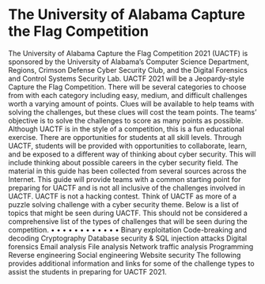 # The University of Alabama Capture the Flag Competition 

The University of Alabama Capture the Flag Competition 2021 (UACTF) is sponsored by
the University of Alabama’s Computer Science Department, Regions, Crimson Defense
Cyber Security Club, and the Digital Forensics and Control Systems Security Lab. UACTF
2021 will be a Jeopardy-style Capture the Flag Competition. There will be several
categories to choose from with each category including easy, medium, and difficult
challenges worth a varying amount of points. Clues will be available to help teams with
solving the challenges, but these clues will cost the team points. The teams’ objective is
to solve the challenges to score as many points as possible.
Although UACTF is in the style of a competition, this is a fun educational exercise. There
are opportunities for students at all skill levels. Through UACTF, students will be provided
with opportunities to collaborate, learn, and be exposed to a different way of thinking
about cyber security. This will include thinking about possible careers in the cyber
security field.
The material in this guide has been collected from several sources across the Internet.
This guide will provide teams with a common starting point for preparing for UACTF and
is not all inclusive of the challenges involved in UACTF. UACTF is not a hacking contest.
Think of UACTF as more of a puzzle solving challenge with a cyber security theme.
Below is a list of topics that might be seen during UACTF. This should not be considered
a comprehensive list of the types of challenges that will be seen during the competition.
•
•
•
•
•
•
•
•
•
•
•
•
Binary exploitation
Code-breaking and decoding
Cryptography
Database security & SQL injection attacks
Digital forensics
Email analysis
File analysis
Network traffic analysis
Programming
Reverse engineering
Social engineering
Website security
The following provides additional information and links for some of the challenge types
to assist the students in preparing for UACTF 2021.
